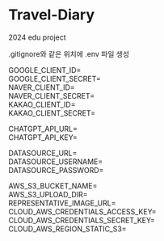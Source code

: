# Travel-Diary
2024 edu project  

.gitignore와 같은 위치에 .env 파일 생성

GOOGLE_CLIENT_ID=   
GOOGLE_CLIENT_SECRET=   
NAVER_CLIENT_ID=   
NAVER_CLIENT_SECRET=   
KAKAO_CLIENT_ID=   
KAKAO_CLIENT_SECRET=   

CHATGPT_API_URL=   
CHATGPT_API_KEY=   

DATASOURCE_URL=   
DATASOURCE_USERNAME=   
DATASOURCE_PASSWORD=   

AWS_S3_BUCKET_NAME=   
AWS_S3_UPLOAD_DIR=   
REPRESENTATIVE_IMAGE_URL=   
CLOUD_AWS_CREDENTIALS_ACCESS_KEY=   
CLOUD_AWS_CREDENTIALS_SECRET_KEY=   
CLOUD_AWS_REGION_STATIC_S3=   
